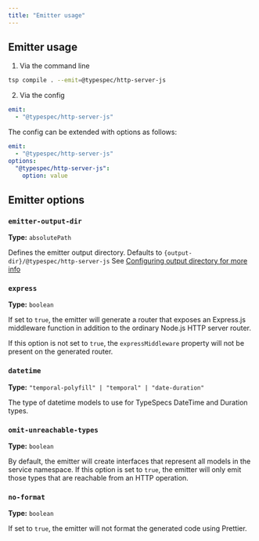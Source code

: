 ```yaml
---
title: "Emitter usage"
---
```


## Emitter usage

1. Via the command line

```bash
tsp compile . --emit=@typespec/http-server-js
```

2. Via the config

```yaml
emit:
  - "@typespec/http-server-js"
```

The config can be extended with options as follows:

```yaml
emit:
  - "@typespec/http-server-js"
options:
  "@typespec/http-server-js":
    option: value
```

## Emitter options

### `emitter-output-dir`

**Type:** `absolutePath`

Defines the emitter output directory. Defaults to `{output-dir}/@typespec/http-server-js`
See [Configuring output directory for more info](https://typespec.io/docs/handbook/configuration/configuration/#configuring-output-directory)

### `express`

**Type:** `boolean`

If set to `true`, the emitter will generate a router that exposes an Express.js middleware function in addition to the ordinary Node.js HTTP server router.

If this option is not set to `true`, the `expressMiddleware` property will not be present on the generated router.

### `datetime`

**Type:** `"temporal-polyfill" | "temporal" | "date-duration"`

The type of datetime models to use for TypeSpecs DateTime and Duration types.

### `omit-unreachable-types`

**Type:** `boolean`

By default, the emitter will create interfaces that represent all models in the service namespace. If this option is set to `true`, the emitter will only emit those types that are reachable from an HTTP operation.

### `no-format`

**Type:** `boolean`

If set to `true`, the emitter will not format the generated code using Prettier.
